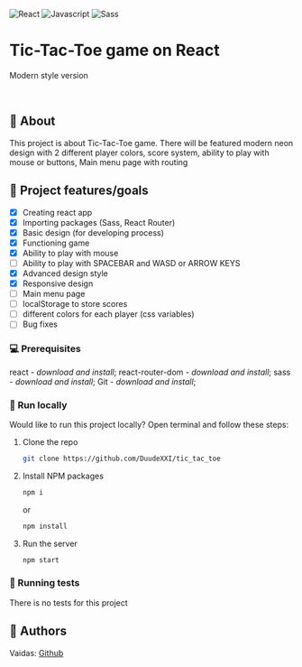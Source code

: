 ![React](https://img.shields.io/badge/React-20232A?style=for-the-badge&logo=react&logoColor=61DAFB)
![Javascript](https://img.shields.io/badge/JavaScript-F7DF1E?style=for-the-badge&logo=javascript&logoColor=black)
![Sass](https://img.shields.io/badge/Sass-CC6699?style=for-the-badge&logo=sass&logoColor=white)

# Tic-Tac-Toe game on React

Modern style version

<br/>

## 🌟 About

This project is about Tic-Tac-Toe game.
There will be featured modern neon design with 2 different player colors,
score system,
ability to play with mouse or buttons,
Main menu page with routing


## 🎯 Project features/goals

-   [x] Creating react app
-   [x] Importing packages (Sass, React Router)
-   [x] Basic design (for developing process)
-   [x] Functioning game
-   [x] Ability to play with mouse
-   [ ] Ability to play with SPACEBAR and WASD or ARROW KEYS
-   [x] Advanced design style
-   [x] Responsive design
-   [ ] Main menu page
-   [ ] localStorage to store scores
-   [ ] different colors for each player (css variables)
-   [ ] Bug fixes

### 💻 Prerequisites

react - _download and install_;
react-router-dom - _download and install_;
sass - _download and install_;
Git - _download and install_;

### 🏃 Run locally

Would like to run this project locally? Open terminal and follow these steps:

1. Clone the repo
    ```sh
    git clone https://github.com/DuudeXXI/tic_tac_toe
    ```
2. Install NPM packages
    ```sh
    npm i
    ```
    or
    ```sh
    npm install
    ```
3. Run the server
    ```sh
    npm start
    ```

### 🧪 Running tests

There is no tests for this project

## 🎅 Authors

Vaidas: [Github](https://github.com/DuudeXXI)
